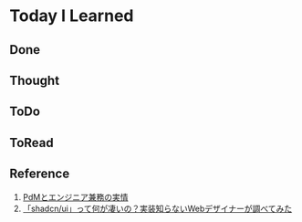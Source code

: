 # Today I Learned

## Done

## Thought

## ToDo

## ToRead

## Reference
1. [PdMとエンジニア兼務の実情](https://note.com/hiroaki_u_0329/n/n90fdcd3de50c?sub_rt=share_pw)
2. [「shadcn/ui」って何が凄いの？実装知らないWebデザイナーが調べてみた](https://note.com/akane_desu/n/n1276d86d388e?sub_rt=share_pw)
